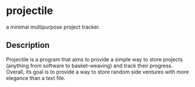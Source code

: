 # projectile
a minimal multipurpose project tracker.

## Description
Projectile is a program that aims to provide a simple way to store projects (anything from software to basket-weaving) and track their progress. Overall, its goal is to provide a way to store random side ventures with more elegance than a text file. 
